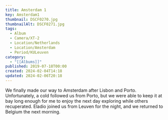 ```yaml
---
title: Amsterdam 1
key: Amsterdam1
thumbnail: DSCF0270.jpg
thumbnailAlt: DSCF0271.jpg
tags:
  - Album
  - Camera/XT-2
  - Location/Netherlands
  - Location/Amsterdam
  - Period/KULeuven
category:
  - "[[Albums]]"
published: 2019-07-18T00:00
created: 2024-02-04T14:18
updated: 2024-02-06T20:18
---
```

We finally made our way to Amsterdam after Lisbon and Porto. Unfortunately, a cold followed us from Porto, but we were able to keep it at bay long enough for me to enjoy the next day exploring while others recuperated. Eladio joined us from Leuven for the night, and we returned to Belgium the next morning.
